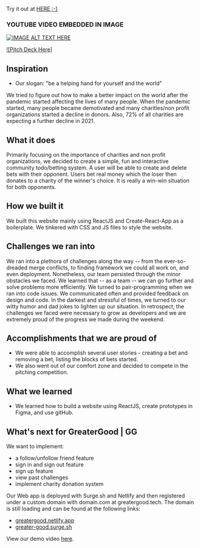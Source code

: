 
Try it out at [HERE :-)](https://greatergood.tech)

### YOUTUBE VIDEO EMBEDDED IN IMAGE 
[![IMAGE ALT TEXT HERE](https://img.youtube.com/vi/m2Sk8wiNi5Q/0.jpg)](https://www.youtube.com/watch?v=m2Sk8wiNi5Q)

[![Pitch Deck Here]](https://github.com/AnthonyRonca/GG/blob/master/HackingHornets🐝.pdf?raw=true)

## Inspiration
- Our slogan: "be a helping hand for yourself and the world"

We tried to figure out how to make a better impact on the world after the pandemic started affecting the lives of many people. When the pandemic started, many people became demotivated and many charities/non profit organizations started a decline in donors. Also, 72% of all charities are expecting a further decline in 2021.  

## What it does
Primarily focusing on the importance of charities and non profit organizations, we decided to create a simple, fun and interactive community todo/betting system. A user will be able to create and delete bets with their opponent. Users bet real money which the loser then donates to a charity of the winner's choice. It is really a win-win situation for both opponents. 

## How we built it
We built this website mainly using ReactJS and Create-React-App as a boilerplate. We tinkered with CSS and JS files to style the website. 


## Challenges we ran into

We ran into a plethora of challenges along the way -- from the ever-so-dreaded merge conflicts, to finding framework we could all work on, and even deployment. Nonetheless, our team persisted through the minor obstacles we faced. We learned that -- as a team -- we can go further and solve problems more efficiently. We turned to pair-programming when we ran into code issues. We communicated often and provided feedback on design and code. In the darkest and stressful of times, we turned to our witty humor and dad jokes to lighten up our situation. In retrospect, the challenges we faced were necessary to grow as developers and we are extremely proud of the progress we made during the weekend.


## Accomplishments that we are proud of
- We were able to accomplish several user stories - creating a bet and removing a bet, listing the blocks of bets started. 
- We also went out of our comfort zone and decided to compete in the pitching competition. 


## What we learned
- We learned how to build a website using ReactJS, create prototypes in Figma, and use gitHub. 

## What's next for GreaterGood | GG
We want to implement:
- a follow/unfollow friend feature
- sign in and sign out feature 
- sign up feature 
- view past challenges 
- implement charity donation system


Our Web app is deployed with Surge.sh and Netlify and then registered under a custom domain with domain.com at greatergood.tech. The domain is still loading and can be found at the following links: 
- [greatergood.netlify.app](greatergood.netlify.app)
- [greater-good.surge.sh](greater-good.surge.sh)

View our demo video [here](https://youtu.be/m2Sk8wiNi5Q).
